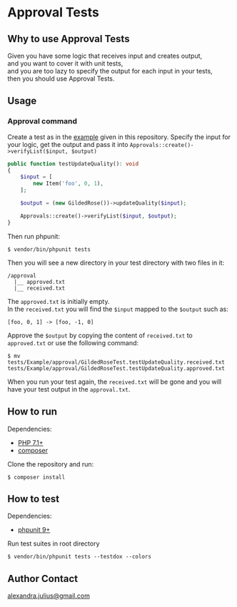 # Approval Tests

## Why to use Approval Tests
Given you have some logic that receives input and creates output,\
and you want to cover it with unit tests,\
and you are too lazy to specify the output for each input in your tests,\
then you should use Approval Tests.

## Usage
### Approval command
Create a test as in the [example](https://github.com/alexandrajulius/approval-tests/blob/main/tests/Example/GildedRoseTest.php) given in this repository.
Specify the input for your logic, get the output and pass it into
`Approvals::create()->verifyList($input, $output)`
```php
public function testUpdateQuality(): void
{
    $input = [
        new Item('foo', 0, 1),
    ];

    $output = (new GildedRose())->updateQuality($input);

    Approvals::create()->verifyList($input, $output);
}
```
Then run phpunit:
```
$ vendor/bin/phpunit tests
```
Then you will see a new directory in your test directory with two files in it:
```
/approval
  |__ approved.txt
  |__ received.txt
```
The `approved.txt` is initially empty.\
In the `received.txt` you will find the `$input` mapped to the `$output` such as:
```
[foo, 0, 1] -> [foo, -1, 0]
```
Approve the `$output` by copying the content of `received.txt` to `approved.txt` or use the following command:
```
$ mv tests/Example/approval/GildedRoseTest.testUpdateQuality.received.txt tests/Example/approval/GildedRoseTest.testUpdateQuality.approved.txt
```
When you run your test again, the `received.txt` will be gone and you will have your test output in the `approval.txt`.

## How to run
Dependencies:

* [PHP 7.1+](http://php.net/downloads.php)
* [composer](https://getcomposer.org/)

Clone the repository and run:
```
$ composer install
```

## How to test
Dependencies:

* [phpunit 9+](https://phpunit.de/getting-started/phpunit-9.html)

Run test suites in root directory
```
$ vendor/bin/phpunit tests --testdox --colors
```

## Author Contact
[alexandra.julius@gmail.com](mailto:alexandra.julius@gmail.com)
